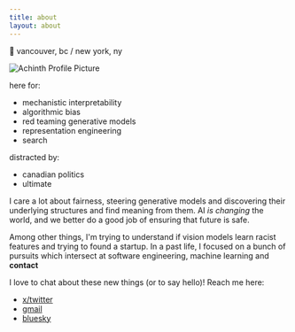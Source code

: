 ```yaml
---
title: about
layout: about
---
```

📍 vancouver, bc / new york, ny

![Achinth Profile Picture](https://scontent.fcxh3-1.fna.fbcdn.net/v/t39.30808-6/363798363_2900136856789153_6822904069110029991_n.jpg?_nc_cat=103&ccb=1-7&_nc_sid=6ee11a&_nc_ohc=enT_X0BQQgIQ7kNvgH6N3U7&_nc_zt=23&_nc_ht=scontent.fcxh3-1.fna&_nc_gid=AAkfmo1uC6DOyd9n0g71tXe&oh=00_AYDrS_7rsnKZXsmc_0Ar3tEM3h08g8x8SjW3bUuYO4fA9Q&oe=67561DB3)


here for:

* mechanistic interpretability
* algorithmic bias
* red teaming generative models
* representation engineering
* search

distracted by:

* canadian politics
* ultimate

I care a lot about fairness, steering generative models and discovering their underlying structures and find meaning from them. AI _is changing_ the world, and we better do a good job of ensuring that future is safe.

Among other things, I'm trying to understand if vision models learn racist features and trying to found a startup. In a past life, I focused on a bunch of pursuits which intersect at software engineering, machine learning and 
**contact**

I love to chat about these new things (or to say hello)! Reach me here:

* [x/twitter](https://x.com/@bigdaddytwochinz)
* [gmail](mailto:achinth.bharadwaj@gmail.com)
* [bluesky](https://bsky.app/profile/achinth.bsky.social)